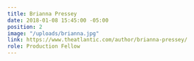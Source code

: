 ```yaml
---
title: Brianna Pressey
date: 2018-01-08 15:45:00 -05:00
position: 2
image: "/uploads/brianna.jpg"
link: https://www.theatlantic.com/author/brianna-pressey/
role: Production Fellow
---
```


